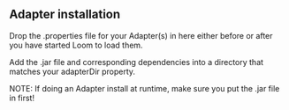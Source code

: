 ## Adapter installation
Drop the .properties file for your Adapter(s) in here either before or after you have started Loom to load them.

Add the .jar file and corresponding dependencies into a directory that matches your adapterDir property.

NOTE: If doing an Adapter install at runtime, make sure you put the .jar file in first!